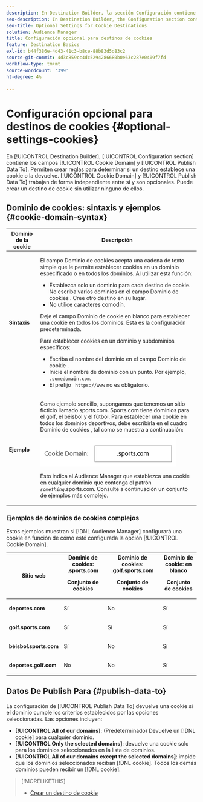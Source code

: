 ```yaml
---
description: En Destination Builder, la sección Configuración contiene los campos Dominio de cookies y Destino de datos de Publish. Permiten crear reglas para determinar si un destino establece una cookie o la devuelve. Dominio de cookies y Datos de Publish Para trabajar de forma independiente entre sí y son opcionales. Puede crear un destino de cookie sin utilizar ninguno de ellos.
seo-description: In Destination Builder, the Configuration section contains the Cookie Domain and Publish Data To fields. These let you create rules to determine if a destination sets a cookie or returns a cookie. Cookie Domain and Publish Data To work independently of each other and are optional. You can create a cookie destination without using either of them.
seo-title: Optional Settings for Cookie Destinations
solution: Audience Manager
title: Configuración opcional para destinos de cookies
feature: Destination Basics
exl-id: b44f386e-4d43-41c3-b8ce-88b83d5d83c2
source-git-commit: 4d3c859cc4dc5294286680b0e63c287e0409f7fd
workflow-type: tm+mt
source-wordcount: '399'
ht-degree: 4%

---
```


# Configuración opcional para destinos de cookies {#optional-settings-cookies}

En [!UICONTROL Destination Builder], [!UICONTROL Configuration section] contiene los campos [!UICONTROL Cookie Domain] y [!UICONTROL Publish Data To]. Permiten crear reglas para determinar si un destino establece una cookie o la devuelve. [!UICONTROL Cookie Domain] y [!UICONTROL Publish Data To] trabajan de forma independiente entre sí y son opcionales. Puede crear un destino de cookie sin utilizar ninguno de ellos.

## Dominio de cookies: sintaxis y ejemplos {#cookie-domain-syntax}

<!-- cookie-destination-options.xml -->

<table id="table_4F4F7562AFEE49F8917AAE5712B5CCE4"> 
 <thead> 
  <tr> 
   <th colname="col1" class="entry"> Dominio de la cookie </th> 
   <th colname="col2" class="entry"> Descripción </th> 
  </tr>
 </thead>
 <tbody> 
  <tr> 
   <td colname="col1"> <p><b>Sintaxis</b> </p> </td> 
   <td colname="col2"> <p>El campo <span class="wintitle"> Dominio de cookies</span> acepta una cadena de texto simple que le permite establecer cookies en un dominio especificado o en todos los dominios. Al utilizar esta función: </p> <p> 
     <ul id="ul_473CB59F2C0C4B358201BE5C8B27D73D"> 
      <li id="li_4E7F4691C1B54415963F7D5AA1558C9A">Establezca solo un dominio para cada destino de cookie. No escriba varios dominios en el campo Dominio de cookies <span class="wintitle"></span>. Cree otro <span class="wintitle"> destino</span> en su lugar. </li> 
      <li id="li_AEBF5C5F3C264C5EA4A2A6063C3F377D">No utilice caracteres comodín. </li> 
     </ul> </p> <p> Deje el campo Dominio de cookie <span class="wintitle"></span> en blanco para establecer una cookie en todos los dominios. Esta es la configuración predeterminada. </p> <p>Para establecer cookies en un dominio y subdominios específicos: </p> <p> 
     <ul id="ul_F25BC0D8C40641A2A5CA338E5C258435"> 
      <li id="li_E236D8DEE4F24F9BBA36074F7049C12C">Escriba el nombre del dominio en el campo Dominio de cookie <span class="wintitle"></span>. </li> 
      <li id="li_0471C198EE344DE5963A3C2F70B9E78B">Inicie el nombre de dominio con un punto. Por ejemplo, <code> .somedomain.com</code>. </li> 
      <li id="li_73D06F2BEF45487280C2245E1F6B8ED0">El prefijo <code> https://www</code> no es obligatorio. </li> 
     </ul> </p> </td> 
  </tr> 
  <tr> 
   <td colname="col1"> <p><b>Ejemplo</b> </p> </td> 
   <td colname="col2"> <p>Como ejemplo sencillo, supongamos que tenemos un sitio ficticio llamado sports.com. Sports.com tiene dominios para el golf, el béisbol y el fútbol. Para establecer una cookie en todos los dominios deportivos, debe escribirla en el cuadro Dominio de cookies <span class="wintitle"></span>, tal como se muestra a continuación: </p> <p> <img src="assets/sports-domain.png" id="image_8883477BB3B543648C97A441AD34C6DE" /> </p> <p>Esto indica al Audience Manager <span class="keyword"></span> que establezca una cookie en cualquier dominio que contenga el patrón <code><i>something</i></code>.sports.com. Consulte a continuación un conjunto de ejemplos más complejo. </p> </td> 
  </tr> 
 </tbody> 
</table>

### Ejemplos de dominios de cookies complejos

Estos ejemplos muestran si [!DNL Audience Manager] configurará una cookie en función de cómo esté configurada la opción [!UICONTROL Cookie Domain].

<table id="table_3A7B9479CDA6493FA8104D8D9841E914"> 
 <thead> 
  <tr> 
   <th colname="col1" class="entry"> Sitio web </th> 
   <th colname="col2" class="entry">Dominio de cookies: .sports.com <p>Conjunto de cookies </p> </th> 
   <th colname="col3" class="entry">Dominio de cookies: .golf.sports.com <p>Conjunto de cookies </p> </th> 
   <th colname="col4" class="entry">Dominio de cookie: en blanco <p>Conjunto de cookies </p> </th> 
  </tr> 
 </thead>
 <tbody> 
  <tr> 
   <td colname="col1"> <p> <b>deportes.com</b> </p> </td> 
   <td colname="col2"> Sí </td> 
   <td colname="col3"> No </td> 
   <td colname="col4"> Sí </td> 
  </tr> 
  <tr> 
   <td colname="col1"> <p> <b>golf.sports.com</b> </p> </td> 
   <td colname="col2"> Sí </td> 
   <td colname="col3"> Sí </td> 
   <td colname="col4"> Sí </td> 
  </tr> 
  <tr> 
   <td colname="col1"> <p> <b>béisbol.sports.com</b> </p> </td> 
   <td colname="col2"> Sí </td> 
   <td colname="col3"> No </td> 
   <td colname="col4"> Sí </td> 
  </tr> 
  <tr> 
   <td colname="col1"> <p> <b>deportes.golf.com</b> </p> </td> 
   <td colname="col2"> No </td> 
   <td colname="col3"> No </td> 
   <td colname="col4"> Sí </td> 
  </tr> 
 </tbody> 
</table>

## Datos De Publish Para {#publish-data-to}

La configuración de [!UICONTROL Publish Data To] devuelve una cookie si el dominio cumple los criterios establecidos por las opciones seleccionadas. Las opciones incluyen:

* **[!UICONTROL All of our domains]**: (Predeterminado) Devuelve un [!DNL cookie] para cualquier dominio.
* **[!UICONTROL Only the selected domains]**: devuelve una cookie solo para los dominios seleccionados en la lista de dominios.
* **[!UICONTROL All of our domains except the selected domains]**: impide que los dominios seleccionados reciban [!DNL cookie]. Todos los demás dominios pueden recibir un [!DNL cookie].

>[!MORELIKETHIS]
>
>* [Crear un destino de cookie](../../features/destinations/create-cookie-destination.md)

